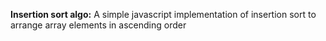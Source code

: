 **Insertion sort algo:** A simple javascript implementation of insertion sort to arrange array elements in ascending order